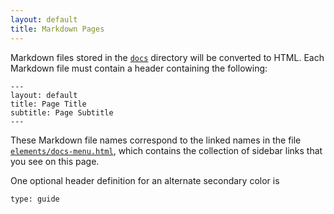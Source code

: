```yaml
---
layout: default
title: Markdown Pages
---
```


Markdown files stored in the [`docs`](https://github.com/mjames-upc/polymer-docs/tree/master/docs) directory will be converted to HTML.  Each Markdown file must contain a header containing the following:

    ---
    layout: default
    title: Page Title
    subtitle: Page Subtitle
    ---

These Markdown file names correspond to the linked names in the file [`elements/docs-menu.html`](docs-menu.html), which contains the collection of sidebar links that you see on this page.  

One optional header definition for an alternate secondary color is 

    type: guide

